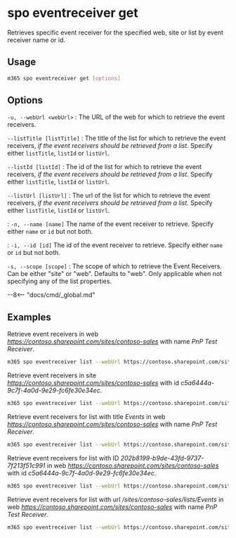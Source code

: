 # spo eventreceiver get

Retrieves specific event receiver for the specified web, site or list by event receiver name or id.

## Usage

```sh
m365 spo eventreceiver get [options]
```

## Options

`-u, --webUrl <webUrl>`
: The URL of the web for which to retrieve the event receivers.

`--listTitle [listTitle]`
: The title of the list for which to retrieve the event receivers, _if the event receivers should be retrieved from a list_.
Specify either `listTitle`, `listId` or `listUrl`.

`--listId [listId]`
: The id of the list for which to retrieve the event receivers, _if the event receivers should be retrieved from a list_.
Specify either `listTitle`, `listId` or `listUrl`.

`--listUrl [listUrl]`
: The url of the list for which to retrieve the event receivers, _if the event receivers should be retrieved from a list_.
Specify either `listTitle`, `listId` or `listUrl`.

: `-n, --name [name]`
The name of the event receiver to retrieve. Specify either `name` or `id` but not both.

: `-i, --id [id]`
The id of the event receiver to retrieve. Specify either `name` or `id` but not both.

`-s, --scope [scope]`
: The scope of which to retrieve the Event Receivers.
Can be either "site" or "web". Defaults to "web". Only applicable when not specifying any of the list properties.

--8<-- "docs/cmd/_global.md"

## Examples

Retrieve event receivers in web _<https://contoso.sharepoint.com/sites/contoso-sales>_ with name _PnP Test Receiver_.

```sh
m365 spo eventreceiver list --webUrl https://contoso.sharepoint.com/sites/contoso-sales --name 'PnP Test Receiver'
```

Retrieve event receivers in site _<https://contoso.sharepoint.com/sites/contoso-sales>_ with id _c5a6444a-9c7f-4a0d-9e29-fc6fe30e34ec_.

```sh
m365 spo eventreceiver list --webUrl https://contoso.sharepoint.com/sites/contoso-sales --scope site --id c5a6444a-9c7f-4a0d-9e29-fc6fe30e34ec
```

Retrieve event receivers for list with title _Events_ in web _<https://contoso.sharepoint.com/sites/contoso-sales>_ with name _PnP Test Receiver_.

```sh
m365 spo eventreceiver list --webUrl https://contoso.sharepoint.com/sites/contoso-sales --listTitle Events --name 'PnP Test Receiver'
```

Retrieve event receivers for list with ID _202b8199-b9de-43fd-9737-7f213f51c991_ in web _<https://contoso.sharepoint.com/sites/contoso-sales>_ with id _c5a6444a-9c7f-4a0d-9e29-fc6fe30e34ec_.

```sh
m365 spo eventreceiver list --webUrl https://contoso.sharepoint.com/sites/contoso-sales --listId '202b8199-b9de-43fd-9737-7f213f51c991' --id c5a6444a-9c7f-4a0d-9e29-fc6fe30e34ec
```

Retrieve event receivers for list with url _/sites/contoso-sales/lists/Events_ in web _<https://contoso.sharepoint.com/sites/contoso-sales>_ with name _PnP Test Receiver_.

```sh
m365 spo eventreceiver list --webUrl https://contoso.sharepoint.com/sites/contoso-sales --listUrl '/sites/contoso-sales/lists/Events' --name 'PnP Test Receiver'
```
